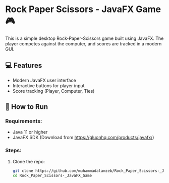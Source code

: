 # Rock Paper Scissors - JavaFX Game 🎮

This is a simple desktop Rock-Paper-Scissors game built using JavaFX. The player competes against the computer, and scores are tracked in a modern GUI.

## 💻 Features
- Modern JavaFX user interface
- Interactive buttons for player input
- Score tracking (Player, Computer, Ties)

## 🚀 How to Run

### Requirements:
- Java 11 or higher
- JavaFX SDK (Download from https://gluonhq.com/products/javafx/)

### Steps:
1. Clone the repo:
   ```bash
   git clone https://github.com/muhammadalamzeb/Rock_Paper_Scissors-_JavaFX_Game.git
   cd Rock_Paper_Scissors-_JavaFX_Game
